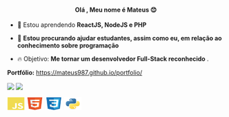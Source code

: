 <style>
    body {
        background-image: url('giphy.gif');
        background-repeat: no-repeat;
        background-size: cover;
    }
</style>

  <h4 align="center">Olá , Meu nome é Mateus 😊 </h4>

  - 📖 Estou aprendendo **ReactJS, NodeJS e PHP**


  - 🤝 **Estou procurando ajudar estudantes, assim como eu, em relação ao conhecimento sobre programação**


  - 🔥  Objetivo: **Me tornar um desenvolvedor Full-Stack reconhecido**
  .

  **Portfólio:** https://mateus987.github.io/portfolio/

  <div>
    <img align="center" height="120" src="https://github-readme-stats-git-masterrstaa-rickstaa.vercel.app/api?username=Mateus987&show_icons=true&theme=synthwave&include_all_commits=true">
    <img align="center" height="120" src="https://github-readme-stats-git-masterrstaa-rickstaa.vercel.app/api/top-langs/?username=Mateus987&layout=compact&&theme=synthwave">

  </div>

  <div style="display: inline_block"><br>
    <img align="center" alt="Rafa-Js" height="30" width="40" src="https://raw.githubusercontent.com/devicons/devicon/master/icons/javascript/javascript-plain.svg">
    <img align="center" height="30" width="40" src="https://raw.githubusercontent.com/devicons/devicon/master/icons/html5/html5-original.svg">
    <img align="center" height="30" width="40" src="https://raw.githubusercontent.com/devicons/devicon/master/icons/css3/css3-original.svg">
    <img align="center" height="30" width="40" src="https://raw.githubusercontent.com/devicons/devicon/master/icons/python/python-original.svg">


  </div>
